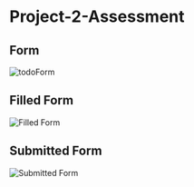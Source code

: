 # Project-2-Assessment

<h2>Form</h2>
<img src="public/images/toDoEmpty.png" alt="todoForm">

<h2>Filled Form</h2>

![Filled Form](public/images/todoFilled.png)


<h2>Submitted Form</h2>

![Submitted Form](public/images/toDoSubmitted.png)
